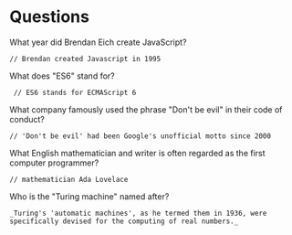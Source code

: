 # Questions

What year did Brendan Eich create JavaScript?

```
// Brendan created Javascript in 1995
```

What does "ES6" stand for?

```
 // ES6 stands for ECMAScript 6
```

What company famously used the phrase "Don't be evil" in their code of conduct?

```
// 'Don't be evil' had been Google's unofficial motto since 2000
```

What English mathematician and writer is often regarded as the first computer programmer?

```
// mathematician Ada Lovelace
```

Who is the "Turing machine" named after?

```
_Turing's 'automatic machines', as he termed them in 1936, were specifically devised for the computing of real numbers._
```
